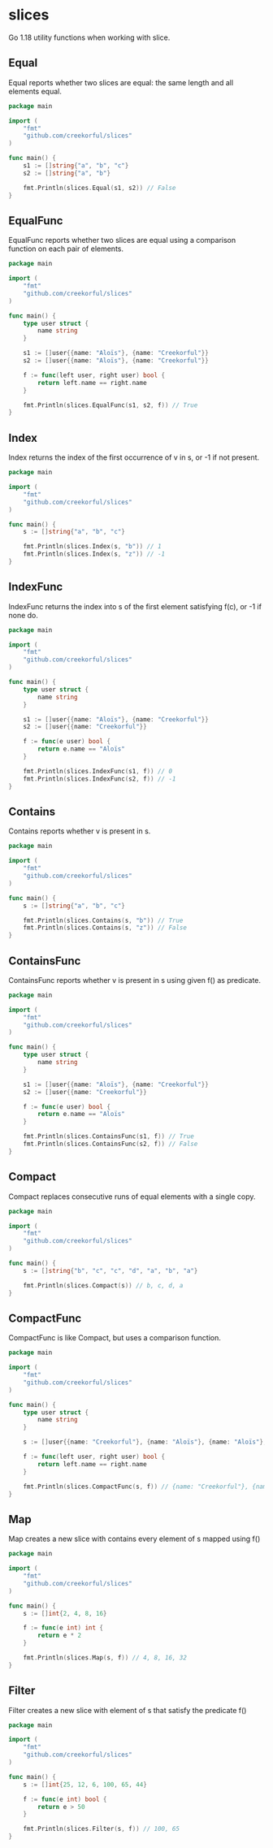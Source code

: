 # slices

Go 1.18 utility functions when working with slice.

## Equal

Equal reports whether two slices are equal: the same length and all elements equal.

```go
package main

import (
	"fmt"
	"github.com/creekorful/slices"
)

func main() {
	s1 := []string{"a", "b", "c"}
	s2 := []string{"a", "b"}

	fmt.Println(slices.Equal(s1, s2)) // False
}
```

## EqualFunc

EqualFunc reports whether two slices are equal using a comparison function on each pair of elements.

```go
package main

import (
	"fmt"
	"github.com/creekorful/slices"
)

func main() {
	type user struct {
		name string
	}

	s1 := []user{{name: "Aloïs"}, {name: "Creekorful"}}
	s2 := []user{{name: "Aloïs"}, {name: "Creekorful"}}

	f := func(left user, right user) bool {
		return left.name == right.name
	}

	fmt.Println(slices.EqualFunc(s1, s2, f)) // True
}
```

## Index

Index returns the index of the first occurrence of v in s, or -1 if not present.

```go
package main

import (
	"fmt"
	"github.com/creekorful/slices"
)

func main() {
	s := []string{"a", "b", "c"}

	fmt.Println(slices.Index(s, "b")) // 1
	fmt.Println(slices.Index(s, "z")) // -1
}
```

## IndexFunc

IndexFunc returns the index into s of the first element satisfying f(c), or -1 if none do.

```go
package main

import (
	"fmt"
	"github.com/creekorful/slices"
)

func main() {
	type user struct {
		name string
	}

	s1 := []user{{name: "Aloïs"}, {name: "Creekorful"}}
	s2 := []user{{name: "Creekorful"}}

	f := func(e user) bool {
		return e.name == "Aloïs"
	}

	fmt.Println(slices.IndexFunc(s1, f)) // 0
	fmt.Println(slices.IndexFunc(s2, f)) // -1
}
```

## Contains

Contains reports whether v is present in s.

```go
package main

import (
	"fmt"
	"github.com/creekorful/slices"
)

func main() {
	s := []string{"a", "b", "c"}

	fmt.Println(slices.Contains(s, "b")) // True
	fmt.Println(slices.Contains(s, "z")) // False
}
```

## ContainsFunc

ContainsFunc reports whether v is present in s using given f() as predicate.

```go
package main

import (
	"fmt"
	"github.com/creekorful/slices"
)

func main() {
	type user struct {
		name string
	}

	s1 := []user{{name: "Aloïs"}, {name: "Creekorful"}}
	s2 := []user{{name: "Creekorful"}}

	f := func(e user) bool {
		return e.name == "Aloïs"
	}

	fmt.Println(slices.ContainsFunc(s1, f)) // True
	fmt.Println(slices.ContainsFunc(s2, f)) // False
}
```

## Compact

Compact replaces consecutive runs of equal elements with a single copy.

```go
package main

import (
	"fmt"
	"github.com/creekorful/slices"
)

func main() {
	s := []string{"b", "c", "c", "d", "a", "b", "a"}

	fmt.Println(slices.Compact(s)) // b, c, d, a
}
```

## CompactFunc

CompactFunc is like Compact, but uses a comparison function.

```go
package main

import (
	"fmt"
	"github.com/creekorful/slices"
)

func main() {
	type user struct {
		name string
	}

	s := []user{{name: "Creekorful"}, {name: "Aloïs"}, {name: "Aloïs"}, {name: "Creekorful"}, {name: "Aloïs"}}

	f := func(left user, right user) bool {
		return left.name == right.name
	}

	fmt.Println(slices.CompactFunc(s, f)) // {name: "Creekorful"}, {name: "Aloïs"}
}
```

## Map

Map creates a new slice with contains every element of s mapped using f()

```go
package main

import (
	"fmt"
	"github.com/creekorful/slices"
)

func main() {
	s := []int{2, 4, 8, 16}

	f := func(e int) int {
		return e * 2
	}

	fmt.Println(slices.Map(s, f)) // 4, 8, 16, 32
}
```

## Filter

Filter creates a new slice with element of s that satisfy the predicate f()

```go
package main

import (
	"fmt"
	"github.com/creekorful/slices"
)

func main() {
	s := []int{25, 12, 6, 100, 65, 44}

	f := func(e int) bool {
		return e > 50
	}

	fmt.Println(slices.Filter(s, f)) // 100, 65
}
```